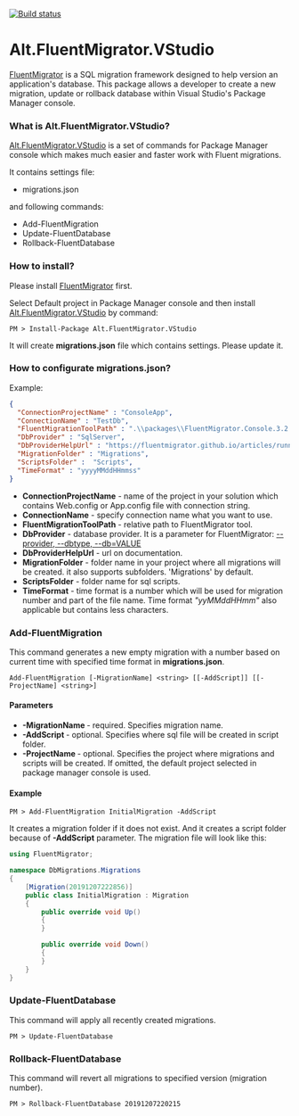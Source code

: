 [![Build status](https://ci.appveyor.com/api/projects/status/n76p0y2j17esa415/branch/master?svg=true)](https://ci.appveyor.com/project/crimcol/alt-fluentmigrator-vstudio/branch/master)
# Alt.FluentMigrator.VStudio
[FluentMigrator](https://github.com/schambers/fluentmigrator) is a SQL migration framework designed to help version an application's database. This package allows a developer to create a new migration, update or rollback database within Visual Studio's Package Manager console.

### What is Alt.FluentMigrator.VStudio?
[Alt.FluentMigrator.VStudio](https://github.com/crimcol/Alt.FluentMigrator.VStudio) is a set of commands for Package Manager console which makes much easier and faster work with Fluent migrations.

It contains settings file:

* migrations.json

and following commands:

* Add-FluentMigration
* Update-FluentDatabase
* Rollback-FluentDatabase

### How to install?
Please install [FluentMigrator](https://github.com/schambers/fluentmigrator) first.

Select Default project in Package Manager console and then install [Alt.FluentMigrator.VStudio](https://www.nuget.org/packages/Alt.FluentMigrator.VStudio/) by command:

```console
PM > Install-Package Alt.FluentMigrator.VStudio
```
It will create **migrations.json** file which contains settings. Please update it.

### How to configurate migrations.json?

Example:

```json
{
  "ConnectionProjectName" : "ConsoleApp",
  "ConnectionName" : "TestDb",
  "FluentMigrationToolPath" : ".\\packages\\FluentMigrator.Console.3.2.1\\net461\\x86\\Migrate.exe",
  "DbProvider" : "SqlServer",
  "DbProviderHelpUrl" : "https://fluentmigrator.github.io/articles/runners/runner-console.html#--provider---dbtype---dbvalue-required",
  "MigrationFolder" : "Migrations",
  "ScriptsFolder" :  "Scripts",
  "TimeFormat" : "yyyyMMddHHmmss"
}
```
* **ConnectionProjectName** - name of the project in your solution which contains Web.config or App.config file with connection string.
* **ConnectionName** - specify connection name what you want to use.
* **FluentMigrationToolPath** - relative path to FluentMigrator tool.
* **DbProvider** - database provider. It is a parameter for FluentMigrator: [--provider, --dbtype, --db=VALUE](https://fluentmigrator.github.io/articles/runners/runner-console.html#--provider---dbtype---dbvalue-required)
* **DbProviderHelpUrl** - url on documentation.
* **MigrationFolder** - folder name in your project where all migrations will be created. it also supports subfolders. 'Migrations' by default.
* **ScriptsFolder** - folder name for sql scripts.
* **TimeFormat** - time format is a number which will be used for migration number and part of the file name. Time format *"yyMMddHHmm"* also applicable but contains less characters.


### Add-FluentMigration
This command generates a new empty migration with a number based on current time with specified time format in **migrations.json**.

```console
Add-FluentMigration [-MigrationName] <string> [[-AddScript]] [[-ProjectName] <string>]
```

#### Parameters
* **-MigrationName <string>** -  required. Specifies migration name.
* **-AddScript <SwitchParameter>** - optional. Specifies where sql file will be created in script folder.
* **-ProjectName <string>** - optional. Specifies the project where migrations and scripts will be created. If omitted, the default project selected in package manager console is used.

#### Example

```console
PM > Add-FluentMigration InitialMigration -AddScript
```
It creates a migration folder if it does not exist. And it creates a script folder because of **-AddScript** parameter.
The migration file will look like this:

```csharp
using FluentMigrator;

namespace DbMigrations.Migrations
{
	[Migration(20191207222856)]
	public class InitialMigration : Migration
	{
		public override void Up()
		{
		}

		public override void Down()
		{
		}
	}
}  
```

### Update-FluentDatabase

This command will apply all recently created migrations.

```console
PM > Update-FluentDatabase
```

### Rollback-FluentDatabase

This command will revert all migrations to specified version (migration number).

```console
PM > Rollback-FluentDatabase 20191207220215
```
